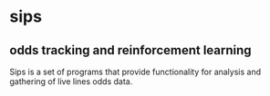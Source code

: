 # sips
odds tracking and reinforcement learning
---
Sips is a set of programs that provide functionality for analysis and gathering of live lines odds data.
